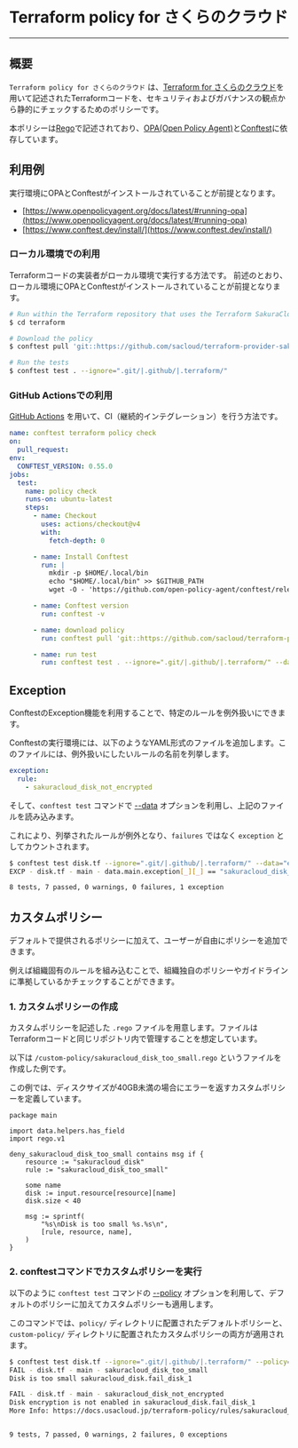 # Terraform policy for さくらのクラウド

---

## 概要
`Terraform policy for さくらのクラウド` は、[Terraform for さくらのクラウド](https://docs.usacloud.jp/terraform/)を用いて記述されたTerraformコードを、セキュリティおよびガバナンスの観点から静的にチェックするためのポリシーです。

本ポリシーは[Rego](https://www.openpolicyagent.org/docs/latest/policy-language/)で記述されており、[OPA(Open Policy Agent)](https://www.openpolicyagent.org/)と[Conftest](https://www.conftest.dev/)に依存しています。

## 利用例

実行環境にOPAとConftestがインストールされていることが前提となります。

- [https://www.openpolicyagent.org/docs/latest/#running-opa](https://www.openpolicyagent.org/docs/latest/#running-opa)
- [https://www.conftest.dev/install/](https://www.conftest.dev/install/)

### ローカル環境での利用

Terraformコードの実装者がローカル環境で実行する方法です。
前述のとおり、ローカル環境にOPAとConftestがインストールされていることが前提となります。

```sh
# Run within the Terraform repository that uses the Terraform SakuraCloud provider
$ cd terraform

# Download the policy
$ conftest pull 'git::https://github.com/sacloud/terraform-provider-sakuracloud-policy.git//policy?ref=v1.1.0'

# Run the tests
$ conftest test . --ignore=".git/|.github/|.terraform/"
```

### GitHub Actionsでの利用

[GitHub Actions](https://docs.github.com/ja/actions) を用いて、CI（継続的インテグレーション）を行う方法です。

```yaml
name: conftest terraform policy check
on:
  pull_request:
env:
  CONFTEST_VERSION: 0.55.0
jobs:
  test:
    name: policy check
    runs-on: ubuntu-latest
    steps:
      - name: Checkout
        uses: actions/checkout@v4
        with:
          fetch-depth: 0

      - name: Install Conftest
        run: |
          mkdir -p $HOME/.local/bin
          echo "$HOME/.local/bin" >> $GITHUB_PATH
          wget -O - 'https://github.com/open-policy-agent/conftest/releases/download/v${{ env.CONFTEST_VERSION }}/conftest_${{ env.CONFTEST_VERSION }}_Linux_x86_64.tar.gz' | tar zxvf - -C $HOME/.local/bin

      - name: Conftest version
        run: conftest -v

      - name: download policy
        run: conftest pull 'git::https://github.com/sacloud/terraform-provider-sakuracloud-policy.git//policy?ref=v1.1.0'

      - name: run test
        run: conftest test . --ignore=".git/|.github/|.terraform/" --data="exception.json"
```

## Exception
ConftestのException機能を利用することで、特定のルールを例外扱いにできます。

Conftestの実行環境には、以下のようなYAML形式のファイルを追加します。このファイルには、例外扱いにしたいルールの名前を列挙します。

```yaml
exception:
  rule:
    - sakuracloud_disk_not_encrypted
```

そして、`conftest test` コマンドで [--data](https://www.conftest.dev/options/#-data) オプションを利用し、上記のファイルを読み込みます。

これにより、列挙されたルールが例外となり、`failures` ではなく `exception` としてカウントされます。

```sh
$ conftest test disk.tf --ignore=".git/|.github/|.terraform/" --data="exception.yml"
EXCP - disk.tf - main - data.main.exception[_][_] == "sakuracloud_disk_not_encrypted"

8 tests, 7 passed, 0 warnings, 0 failures, 1 exception
```

## カスタムポリシー
デフォルトで提供されるポリシーに加えて、ユーザーが自由にポリシーを追加できます。

例えば組織固有のルールを組み込むことで、組織独自のポリシーやガイドラインに準拠しているかチェックすることができます。

### 1. カスタムポリシーの作成
カスタムポリシーを記述した `.rego` ファイルを用意します。ファイルはTerraformコードと同じリポジトリ内で管理することを想定しています。

以下は `/custom-policy/sakuracloud_disk_too_small.rego` というファイルを作成した例です。

この例では、ディスクサイズが40GB未満の場合にエラーを返すカスタムポリシーを定義しています。

```rego
package main

import data.helpers.has_field
import rego.v1

deny_sakuracloud_disk_too_small contains msg if {
    resource := "sakuracloud_disk"
    rule := "sakuracloud_disk_too_small"

    some name
    disk := input.resource[resource][name]
    disk.size < 40

    msg := sprintf(
        "%s\nDisk is too small %s.%s\n",
        [rule, resource, name],
    )
}
```

### 2. conftestコマンドでカスタムポリシーを実行

以下のように `conftest test` コマンドの [--policy](https://www.conftest.dev/options/#-policy) オプションを利用して、デフォルトのポリシーに加えてカスタムポリシーも適用します。

このコマンドでは、`policy/` ディレクトリに配置されたデフォルトポリシーと、`custom-policy/` ディレクトリに配置されたカスタムポリシーの両方が適用されます。

```sh
$ conftest test disk.tf --ignore=".git/|.github/|.terraform/" --policy="policy/" --policy="custom-policy/"
FAIL - disk.tf - main - sakuracloud_disk_too_small
Disk is too small sakuracloud_disk.fail_disk_1

FAIL - disk.tf - main - sakuracloud_disk_not_encrypted
Disk encryption is not enabled in sakuracloud_disk.fail_disk_1
More Info: https://docs.usacloud.jp/terraform-policy/rules/sakuracloud_disk/not_encrypted/


9 tests, 7 passed, 0 warnings, 2 failures, 0 exceptions
```
